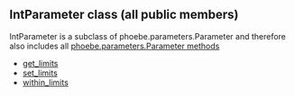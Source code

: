 ## IntParameter class (all public members)

IntParameter is a subclass of phoebe.parameters.Parameter and therefore also includes all [phoebe.parameters.Parameter methods](phoebe.parameters.Parameter.md)

* [get_limits](phoebe.parameters.IntParameter.get_limits.md)
* [set_limits](phoebe.parameters.IntParameter.set_limits.md)
* [within_limits](phoebe.parameters.IntParameter.within_limits.md)
